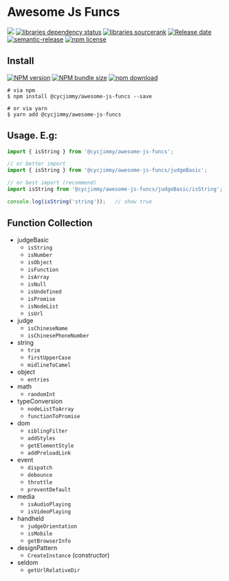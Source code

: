 # Awesome Js Funcs
![][workflows-badge-image]
[![libraries dependency status][libraries-status-image]][libraries-status-url]
[![libraries sourcerank][libraries-sourcerank-image]][libraries-sourcerank-url]
[![Release date][release-date-image]][release-url]
[![semantic-release][semantic-image]][semantic-url]
[![npm license][license-image]][download-url]

## Install
[![NPM version][npm-image]][npm-url]
[![NPM bundle size][npm-bundle-size-image]][npm-url]
[![npm download][download-image]][download-url]

```shell
# via npm
$ npm install @cycjimmy/awesome-js-funcs --save

# or via yarn
$ yarn add @cycjimmy/awesome-js-funcs
```

## Usage. E.g:
```javascript
import { isString } from '@cycjimmy/awesome-js-funcs';

// or better import
import { isString } from '@cycjimmy/awesome-js-funcs/judgeBasic';

// or best import (recommend)
import isString from '@cycjimmy/awesome-js-funcs/judgeBasic/isString';

console.log(isString('string'));   // show true
```

## Function Collection
* judgeBasic
  * `isString`
  * `isNumber`
  * `isObject`
  * `isFunction`
  * `isArray`
  * `isNull`
  * `isUndefined`
  * `isPromise`
  * `isNodeList`
  * `isUrl`
* judge
  * `isChineseName`
  * `isChinesePhoneNumber`
* string
  * `trim`
  * `firstUpperCase`
  * `midlineToCamel`
* object
  * `entries`
* math
  * `randomInt`
* typeConversion
  * `nodeListToArray`
  * `functionToPromise`
* dom
  * `siblingFilter`
  * `addStyles`
  * `getElementStyle`
  * `addPreloadLink`
* event
  * `dispatch`
  * `debounce`
  * `throttle`
  * `preventDefault`
* media
  * `isAudioPlaying`
  * `isVideoPlaying`
* handheld
  * `judgeOrientation`
  * `isMobile`
  * `getBrowserInfo`
* designPattern
  * `CreateInstance` (constructor)
* seldom
  * `getUrlRelativeDir`

<!-- Links: -->
[npm-image]: https://img.shields.io/npm/v/@cycjimmy/awesome-js-funcs
[npm-url]: https://npmjs.org/package/@cycjimmy/awesome-js-funcs
[npm-bundle-size-image]: https://img.shields.io/bundlephobia/min/@cycjimmy/awesome-js-funcs

[download-image]: https://img.shields.io/npm/dt/@cycjimmy/awesome-js-funcs
[download-url]: https://npmjs.org/package/@cycjimmy/awesome-js-funcs

[workflows-badge-image]: https://github.com/cycjimmy/awesome-js-funcs/workflows/Test%20CI/badge.svg

[libraries-status-image]: https://img.shields.io/librariesio/release/npm/@cycjimmy/awesome-js-funcs
[libraries-sourcerank-image]: https://img.shields.io/librariesio/sourcerank/npm/@cycjimmy/awesome-js-funcs
[libraries-status-url]: https://libraries.io/github/cycjimmy/awesome-js-funcs
[libraries-sourcerank-url]: https://libraries.io/npm/@cycjimmy%2Fawesome-js-funcs

[release-date-image]: https://img.shields.io/github/release-date/cycjimmy/awesome-js-funcs
[release-url]: https://github.com/cycjimmy/awesome-js-funcs/releases

[semantic-image]: https://img.shields.io/badge/%20%20%F0%9F%93%A6%F0%9F%9A%80-semantic--release-e10079.svg
[semantic-url]: https://github.com/semantic-release/semantic-release

[license-image]: https://img.shields.io/npm/l/@cycjimmy/awesome-js-funcs
